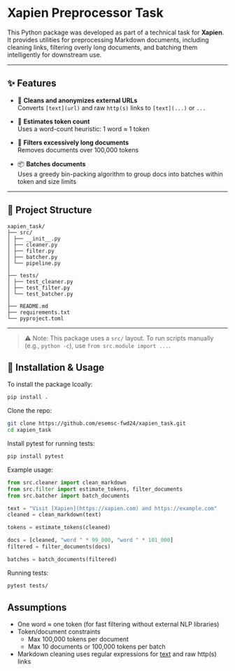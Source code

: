 # Xapien Preprocessor Task

This Python package was developed as part of a technical task for **Xapien**. It provides utilities for preprocessing Markdown documents, including cleaning links, filtering overly long documents, and batching them intelligently for downstream use.

---

## ✨ Features

- 🔗 **Cleans and anonymizes external URLs**  
  Converts `[text](url)` and raw `http(s)` links to `[text](...)` or `...`

- 🧮 **Estimates token count**  
  Uses a word-count heuristic: 1 word ≈ 1 token

- 🧹 **Filters excessively long documents**  
  Removes documents over 100,000 tokens

- 📦 **Batches documents**  
  Uses a greedy bin-packing algorithm to group docs into batches within token and size limits

---


## 📁 Project Structure
```
xapien_task/
├── src/
│ ├── __init__.py 
│ ├── cleaner.py 
│ ├── filter.py 
│ ├── batcher.py 
│ └── pipeline.py 
│
├── tests/
│ ├── test_cleaner.py 
│ ├── test_filter.py 
│ └── test_batcher.py 
│
├── README.md 
├── requirements.txt  
└── pyproject.toml 
```
---

> ⚠️ Note: This package uses a `src/` layout. To run scripts manually (e.g., `python -c`), use `from src.module import ...`.

## 🚀 Installation & Usage

To install the package lcoally:
```bash
pip install .
```

Clone the repo:

```bash
git clone https://github.com/esemsc-fwd24/xapien_task.git
cd xapien_task
```

Install pytest for running tests:
```bash
pip install pytest
```

Example usage:
```python
from src.cleaner import clean_markdown
from src.filter import estimate_tokens, filter_documents
from src.batcher import batch_documents

text = "Visit [Xapien](https://xapien.com) and https://example.com"
cleaned = clean_markdown(text)

tokens = estimate_tokens(cleaned)

docs = [cleaned, "word " * 99_000, "word " * 101_000]
filtered = filter_documents(docs)

batches = batch_documents(filtered)
```

Running tests:
```bash
pytest tests/
```


## Assumptions
- One word ≈ one token (for fast filtering without external NLP libraries)
- Token/document constraints    
    - Max 100,000 tokens per document
    - Max 10 documents or 100,000 tokens per batch
- Markdown cleaning uses regular expressions for [text](url) and raw http(s) links